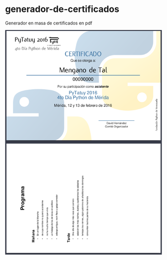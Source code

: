 ﻿# generador-de-certificados
Generador en masa de certificados en pdf

![demo.png](demo.png "Ejemplo")